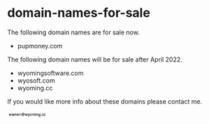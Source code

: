 # domain-names-for-sale

The following domain names are for sale now.

- pupmoney.com

The following domain names will be for sale after April 2022.

- wyomingsoftware.com
- wyosoft.com
- wyoming.cc


If you would like more info about these domains please contact me. 
<div><img src="img.png" style="width:18%;"/></div>


